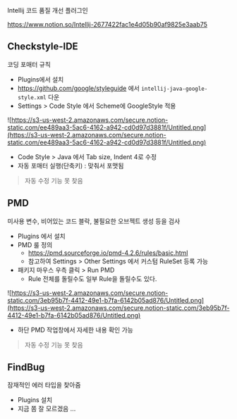 Intellij 코드 품질 개선 플러그인

https://www.notion.so/Intellij-2677422fac1e4d05b90af9825e3aab75



## Checkstyle-IDE

코딩 포매터 규칙

- Plugins에서 설치
- https://github.com/google/styleguide 에서 `intellij-java-google-style.xml` 다운
- Settings > Code Style 에서 Scheme에 GoogleStyle 적용

![https://s3-us-west-2.amazonaws.com/secure.notion-static.com/ee489aa3-5ac6-4162-a942-cd0d97d3881f/Untitled.png](https://s3-us-west-2.amazonaws.com/secure.notion-static.com/ee489aa3-5ac6-4162-a942-cd0d97d3881f/Untitled.png)

- Code Style > Java 에서 Tab size, Indent 4로 수정
- 자동 포매터 실행(단축키) : 맞춰서 포맷됨

> 자동 수정 기능 못 찾음

## PMD

미사용 변수, 비어있는 코드 블락, 불필요한 오브젝트 생성 등을 검사

- Plugins 에서 설치
- PMD 룰 정의
  - https://pmd.sourceforge.io/pmd-4.2.6/rules/basic.html
  - 참고하여 Settings > Other Settings 에서 커스텀 RuleSet 등록 가능
- 패키지 마우스 우측 클릭 > Run PMD
  - Rule 전체를 돌릴수도 일부 Rule을 돌릴수도 있다.

![https://s3-us-west-2.amazonaws.com/secure.notion-static.com/3eb95b7f-4412-49e1-b7fa-6142b05ad876/Untitled.png](https://s3-us-west-2.amazonaws.com/secure.notion-static.com/3eb95b7f-4412-49e1-b7fa-6142b05ad876/Untitled.png)

- 하단 PMD 작업창에서 자세한 내용 확인 가능

> 자동 수정 기능 못 찾음

## FindBug

잠재적인 에러 타입을 찾아줌

- Plugins 설치
- 지금 쫌 잘 모르겠음 ...
